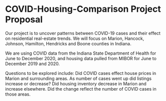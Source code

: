 # COVID-Housing-Comparison Project Proposal

Our project is to uncover patterns between COVID-19 cases and their effect on residential real-estate trends. We will focus on Marion, Hancock, Johnson, Hamilton, Hendricks and Boone counties in Indiana.  

We are using COVID data from the Indiana State Department of Health for June to December 2020, and housing data pulled from MIBOR for June to December 2019 and 2020.

Questions to be explored include: Did COVID cases effect house prices in Marion and surrounding areas.
  As number of cases went up did listings increase or decrease?
  Did housing inventory decrease in Marion and increase elsewhere. Did the change reflect the number of COVID cases in those areas.
  
  

